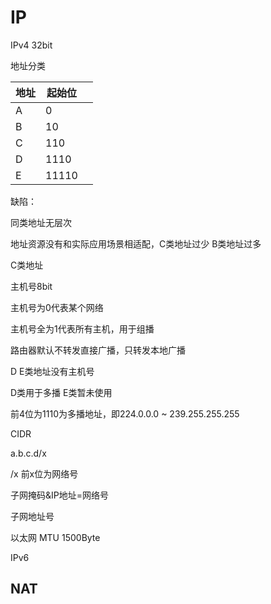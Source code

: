 # IP



IPv4 32bit



地址分类

| 地址 | 起始位 |      |
| ---- | ------ | ---- |
| A    | 0      |      |
| B    | 10     |      |
| C    | 110    |      |
| D    | 1110   |      |
| E    | 11110  |      |

缺陷：

同类地址无层次

地址资源没有和实际应用场景相适配，C类地址过少 B类地址过多

C类地址

主机号8bit

主机号为0代表某个网络

主机号全为1代表所有主机，用于组播



路由器默认不转发直接广播，只转发本地广播

D E类地址没有主机号

D类用于多播 E类暂未使用

前4位为1110为多播地址，即224.0.0.0 ~ 239.255.255.255



CIDR

a.b.c.d/x

/x 前x位为网络号



子网掩码&IP地址=网络号

子网地址号



以太网 MTU 1500Byte



IPv6





## NAT


